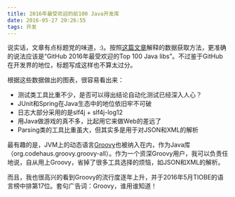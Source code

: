 ```yaml
---
title: 2016年最受欢迎的前100 Java开发库
date: 2016-05-27 20:26:55
tags: 开发
---
```


说实话，文章有点标题党的味道，:)。按照[这篇文章](https://dzone.com/articles/the-top-100-java-libraries-in-2016-after-analyzing)解释的数据获取方法，更准确的说法应该是“GitHub 2016年最受欢迎的Top 100 Java libs”。不过鉴于GitHub在开发界的地位，标题写成这样也不算太过分。

根据这些数据做出的图表，很容易看出来：

- 测试类工具比重不少，是否可以得出结论自动化测试已经深入人心？
- JUnit和Spring在Java生态中的地位依旧牢不可破
- 日志大部分采用的是slf4j + slf4j-log12
- 用Java做游戏的真不多，比起用它来做Web的差远了
- Parsing类的工具比重虽大，但其实多是用于对JSON和XML的解析

最有趣的是，JVM上的动态语言[Groovy](http://www.groovy-lang.org/)也被纳入在内，作为Java库（org.codehaus.groovy.groovy-all）。作为一个资深Groovy用户，我可以负责任地说，自从用上Groovy，省掉了很多工具选择的烦恼，如JSON和XML的解析。

而且，我也很高兴的看到Groovy的流行度逐年上升，并于2016年5月TIOBE的语言榜中排第17位。套句广告词：Groovy，谁用谁知道！
